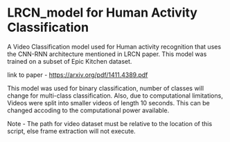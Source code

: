 # LRCN_model for Human Activity Classification
A Video Classification model used for Human activity recognition that uses the CNN-RNN architecture mentioned in LRCN paper. This model was trained on a subset of Epic Kitchen dataset.

link to paper - https://arxiv.org/pdf/1411.4389.pdf

This model was used for binary classification, number of classes will change for multi-class classification. Also, due to computational limitations, Videos were split into smaller videos of length 10 seconds. This can be changed accoding to the computational power available.

Note - The path for video dataset must be relative to the location of this script, else frame extraction will not execute.
